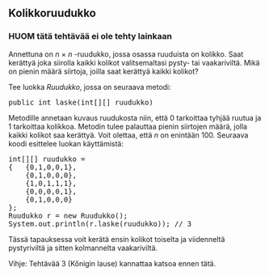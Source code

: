 ## Kolikkoruudukko ##
### HUOM tätä tehtävää ei ole tehty lainkaan ###

Annettuna on <em>n</em> × <em>n</em> -ruudukko, jossa osassa ruuduista on kolikko. Saat kerättyä joka siirolla kaikki kolikot valitsemaltasi pysty- tai vaakariviltä.
Mikä on pienin määrä siirtoja, joilla saat kerättyä kaikki kolikot?

Tee luokka <em>Ruudukko</em>, jossa on seuraava metodi:

<pre>public int laske(int[][] ruudukko)</pre>

Metodille annetaan kuvaus ruudukosta niin, että 0 tarkoittaa tyhjää ruutua ja 1 tarkoittaa kolikkoa. Metodin tulee palauttaa pienin siirtojen määrä,
jolla kaikki kolikot saa kerättyä. Voit olettaa, että <em>n</em> on enintään 100.
Seuraava koodi esittelee luokan käyttämistä:

<pre>int[][] ruudukko =
{   {0,1,0,0,1},
    {0,1,0,0,0},
    {1,0,1,1,1},
    {0,0,0,0,1},
    {0,1,0,0,0}
};
Ruudukko r = new Ruudukko();
System.out.println(r.laske(ruudukko)); // 3</pre>

Tässä tapauksessa voit kerätä ensin kolikot toiselta ja viidenneltä pystyriviltä ja sitten kolmannelta vaakariviltä.

Vihje: Tehtävää 3 (Kőnigin lause) kannattaa katsoa ennen tätä.
